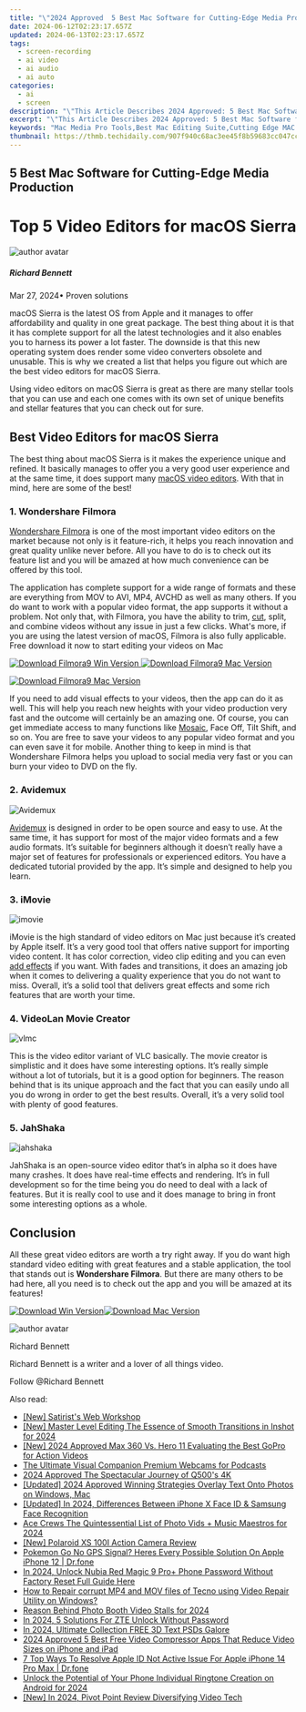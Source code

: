 ```yaml
---
title: "\"2024 Approved  5 Best Mac Software for Cutting-Edge Media Production\""
date: 2024-06-12T02:23:17.657Z
updated: 2024-06-13T02:23:17.657Z
tags: 
  - screen-recording
  - ai video
  - ai audio
  - ai auto
categories: 
  - ai
  - screen
description: "\"This Article Describes 2024 Approved: 5 Best Mac Software for Cutting-Edge Media Production\""
excerpt: "\"This Article Describes 2024 Approved: 5 Best Mac Software for Cutting-Edge Media Production\""
keywords: "Mac Media Pro Tools,Best Mac Editing Suite,Cutting Edge MAC Apps,Premier Mac Multimedia,Advanced Mac Creative Tools,Top MAC Video Production Software,Elite MAC Design Programs"
thumbnail: https://thmb.techidaily.com/907f940c68ac3ee45f8b59683cc047cc04665184817513adef7255fa53df8a70.jpg
---
```


## 5 Best Mac Software for Cutting-Edge Media Production

# Top 5 Video Editors for macOS Sierra

![author avatar](https://images.wondershare.com/filmora/article-images/richard-bennett.jpg)

##### Richard Bennett

 Mar 27, 2024• Proven solutions

macOS Sierra is the latest OS from Apple and it manages to offer affordability and quality in one great package. The best thing about it is that it has complete support for all the latest technologies and it also enables you to harness its power a lot faster. The downside is that this new operating system does render some video converters obsolete and unusable. This is why we created a list that helps you figure out which are the best video editors for macOS Sierra.

Using video editors on macOS Sierra is great as there are many stellar tools that you can use and each one comes with its own set of unique benefits and stellar features that you can check out for sure.

## Best Video Editors for macOS Sierra

The best thing about macOS Sierra is it makes the experience unique and refined. It basically manages to offer you a very good user experience and at the same time, it does support many [macOS video editors](https://tools.techidaily.com/wondershare/filmora/download/). With that in mind, here are some of the best!

### 1\. Wondershare Filmora

[Wondershare Filmora](https://tools.techidaily.com/wondershare/filmora/download/) is one of the most important video editors on the market because not only is it feature-rich, it helps you reach innovation and great quality unlike never before. All you have to do is to check out its feature list and you will be amazed at how much convenience can be offered by this tool.

The application has complete support for a wide range of formats and these are everything from MOV to AVI, MP4, AVCHD as well as many others. If you do want to work with a popular video format, the app supports it without a problem. Not only that, with Filmora, you have the ability to trim, [cut](https://tools.techidaily.com/wondershare/filmora/download/), split, and combine videos without any issue in just a few clicks. What's more, if you are using the latest version of macOS, Filmora is also fully applicable. Free download it now to start editing your videos on Mac

[![Download Filmora9 Win Version](https://images.wondershare.com/filmora/guide/download-btn-win.jpg) ](https://tools.techidaily.com/wondershare/filmora/download/) [![Download Filmora9 Mac Version](https://images.wondershare.com/filmora/guide/download-btn-mac.jpg) ](https://tools.techidaily.com/wondershare/filmora/download/)

[![Download Filmora9 Mac Version](https://images.wondershare.com/filmora/images2022/download-mac-store.png) ](https://apps.apple.com/app/apple-store/id1516822341?pt=169436&ct=pc-article-top50&mt=8)

If you need to add visual effects to your videos, then the app can do it as well. This will help you reach new heights with your video production very fast and the outcome will certainly be an amazing one. Of course, you can get immediate access to many functions like [Mosaic](https://tools.techidaily.com/wondershare/filmora/download/), Face Off, Tilt Shift, and so on. You are free to save your videos to any popular video format and you can even save it for mobile. Another thing to keep in mind is that Wondershare Filmora helps you upload to social media very fast or you can burn your video to DVD on the fly.

### 2\. Avidemux

![Avidemux](https://images.wondershare.com/filmora/article-images/avidemux-for-mac-1.jpg)

[Avidemux](https://tools.techidaily.com/wondershare/filmora/download/) is designed in order to be open source and easy to use. At the same time, it has support for most of the major video formats and a few audio formats. It’s suitable for beginners although it doesn’t really have a major set of features for professionals or experienced editors. You have a dedicated tutorial provided by the app. It’s simple and designed to help you learn.

### 3\. iMovie

![imovie](https://images.wondershare.com/filmora/article-images/video-splitter-mac-4.jpg)

iMovie is the high standard of video editors on Mac just because it’s created by Apple itself. It’s a very good tool that offers native support for importing video content. It has color correction, video clip editing and you can even [add effects](https://tools.techidaily.com/wondershare/filmora/download/) if you want. With fades and transitions, it does an amazing job when it comes to delivering a quality experience that you do not want to miss. Overall, it’s a solid tool that delivers great effects and some rich features that are worth your time.

### 4\. VideoLan Movie Creator

![vlmc](https://images.wondershare.com/filmora/article-images/vlmc-for-mac.png)

This is the video editor variant of VLC basically. The movie creator is simplistic and it does have some interesting options. It’s really simple without a lot of tutorials, but it is a good option for beginners. The reason behind that is its unique approach and the fact that you can easily undo all you do wrong in order to get the best results. Overall, it’s a very solid tool with plenty of good features.

### 5\. JahShaka

![jahshaka](https://images.wondershare.com/filmora/article-images/jahshaka-for-mac.jpg)

JahShaka is an open-source video editor that’s in alpha so it does have many crashes. It does have real-time effects and rendering. It’s in full development so for the time being you do need to deal with a lack of features. But it is really cool to use and it does manage to bring in front some interesting options as a whole.

## Conclusion

All these great video editors are worth a try right away. If you do want high standard video editing with great features and a stable application, the tool that stands out is **Wondershare Filmora**. But there are many others to be had here, all you need is to check out the app and you will be amazed at its features!

[![Download Win Version](https://images.wondershare.com/filmora/guide/download-btn-win.jpg)](https://tools.techidaily.com/wondershare/filmora/download/)[![Download Mac Version](https://images.wondershare.com/filmora/guide/download-btn-mac.jpg)](https://tools.techidaily.com/wondershare/filmora/download/)

![author avatar](https://images.wondershare.com/filmora/article-images/richard-bennett.jpg)

Richard Bennett

Richard Bennett is a writer and a lover of all things video.

Follow @Richard Bennett


<ins class="adsbygoogle"
     style="display:block"
     data-ad-format="autorelaxed"
     data-ad-client="ca-pub-7571918770474297"
     data-ad-slot="1223367746"></ins>



<ins class="adsbygoogle"
     style="display:block"
     data-ad-client="ca-pub-7571918770474297"
     data-ad-slot="8358498916"
     data-ad-format="auto"
     data-full-width-responsive="true"></ins>


<span class="atpl-alsoreadstyle">Also read:</span>
<div><ul>
<li><a href="https://article-files.techidaily.com/new-satirists-web-workshop/"><u>[New] Satirist's Web Workshop</u></a></li>
<li><a href="https://article-files.techidaily.com/new-master-level-editing-the-essence-of-smooth-transitions-in-inshot-for-2024/"><u>[New] Master Level Editing  The Essence of Smooth Transitions in Inshot for 2024</u></a></li>
<li><a href="https://article-files.techidaily.com/new-2024-approved-max-360-vs-hero-11-evaluating-the-best-gopro-for-action-videos/"><u>[New] 2024 Approved  Max 360 Vs. Hero 11  Evaluating the Best GoPro for Action Videos</u></a></li>
<li><a href="https://article-files.techidaily.com/the-ultimate-visual-companion-premium-webcams-for-podcasts/"><u>The Ultimate Visual Companion  Premium Webcams for Podcasts</u></a></li>
<li><a href="https://article-files.techidaily.com/2024-approved-the-spectacular-journey-of-q500s-4k/"><u>2024 Approved  The Spectacular Journey of Q500's 4K</u></a></li>
<li><a href="https://article-files.techidaily.com/updated-2024-approved-winning-strategies-overlay-text-onto-photos-on-windows-mac/"><u>[Updated] 2024 Approved  Winning Strategies  Overlay Text Onto Photos on Windows, Mac</u></a></li>
<li><a href="https://article-files.techidaily.com/1717992331918-updated-in-2024-differences-between-iphone-x-face-id-and-samsung-face-recognition/"><u>[Updated] In 2024, Differences Between iPhone X Face ID & Samsung Face Recognition</u></a></li>
<li><a href="https://article-files.techidaily.com/ace-crews-the-quintessential-list-of-photo-vids-plus-music-maestros-for-2024/"><u>Ace Crews  The Quintessential List of Photo Vids + Music Maestros for 2024</u></a></li>
<li><a href="https://article-files.techidaily.com/new-polaroid-xs-100i-action-camera-review/"><u>[New] Polaroid XS 100I Action Camera Review</u></a></li>
<li><a href="https://ios-pokemon-go.techidaily.com/pokemon-go-no-gps-signal-heres-every-possible-solution-on-apple-iphone-12-drfone-by-drfone-virtual-ios/"><u>Pokemon Go No GPS Signal? Heres Every Possible Solution On Apple iPhone 12 | Dr.fone</u></a></li>
<li><a href="https://easy-unlock-android.techidaily.com/in-2024-unlock-nubia-red-magic-9-proplus-phone-password-without-factory-reset-full-guide-here-by-drfone-android/"><u>In 2024, Unlock Nubia Red Magic 9 Pro+ Phone Password Without Factory Reset Full Guide Here</u></a></li>
<li><a href="https://blog-min.techidaily.com/how-to-repair-corrupt-mp4-and-mov-files-of-tecno-using-video-repair-utility-on-windows-by-stellar-video-repair-mobile-video-repair/"><u>How to Repair corrupt MP4 and MOV files of Tecno using Video Repair Utility on Windows?</u></a></li>
<li><a href="https://extra-guidance.techidaily.com/reason-behind-photo-booth-video-stalls-for-2024/"><u>Reason Behind Photo Booth Video Stalls for 2024</u></a></li>
<li><a href="https://unlock-android.techidaily.com/in-2024-5-solutions-for-zte-unlock-without-password-by-drfone-android/"><u>In 2024, 5 Solutions For ZTE Unlock Without Password</u></a></li>
<li><a href="https://some-guidance.techidaily.com/in-2024-ultimate-collection-free-3d-text-psds-galore/"><u>In 2024, Ultimate Collection  FREE 3D Text PSDs Galore</u></a></li>
<li><a href="https://ai-vdieo-software.techidaily.com/2024-approved-5-best-free-video-compressor-apps-that-reduce-video-sizes-on-iphone-and-ipad/"><u>2024 Approved 5 Best Free Video Compressor Apps That Reduce Video Sizes on iPhone and iPad</u></a></li>
<li><a href="https://iphone-unlock.techidaily.com/7-top-ways-to-resolve-apple-id-not-active-issue-for-apple-iphone-14-pro-max-drfone-by-drfone-ios/"><u>7 Top Ways To Resolve Apple ID Not Active Issue For Apple iPhone 14 Pro Max | Dr.fone</u></a></li>
<li><a href="https://some-guidance.techidaily.com/unlock-the-potential-of-your-phone-individual-ringtone-creation-on-android-for-2024/"><u>Unlock the Potential of Your Phone  Individual Ringtone Creation on Android for 2024</u></a></li>
<li><a href="https://desktop-recording.techidaily.com/new-in-2024-pivot-point-review-diversifying-video-tech/"><u>[New] In 2024, Pivot Point Review  Diversifying Video Tech</u></a></li>
</ul></div>
